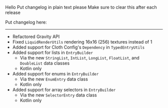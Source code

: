 Hello
Put changelog in plain text please
Make sure to clear this after each release

Put changelog here:

-----------------
- Refactored Gravity API
- Fixed `LiquidRenderUtils` rendering 16x16 (256) textures instead of 1
- Added support for Cloth Config's `Dependency` in `TypedEntryUtils`
- Added support for lists in `EntryBuilder`
  - Via the new `StringList`, `IntList`, `LongList`, `FloatList`, and `DoubleList` data classes
  - Kotlin only
- Added support for enums in `EntryBuilder`
  - Via the new `EnumEntry` data class
  - Kotlin only
- Added support for array selectors in `EntryBuilder`
  - Via the new `SelectorEntry` data class
  - Kotlin only
